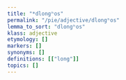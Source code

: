 ```yaml
---
title: "*dlongʰos"
permalink: "/pie/adjective/dlongʰos"
lemma_to_sort: "dlongʰos"
klass: adjective
etymology: []
markers: []
synonyms: []
definitions: [["long"]]
topics: []
---
```

